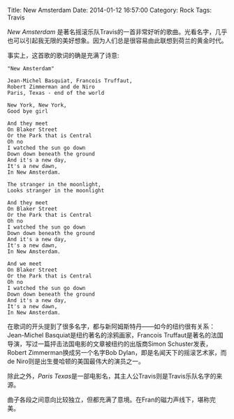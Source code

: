 Title: New Amsterdam
Date: 2014-01-12 16:57:00
Category: Rock
Tags: Travis

*New Amsterdam* 是著名摇滚乐队Travis的一首非常好听的歌曲。光看名字，几乎也可以引起我无限的美好想象。因为人们总是很容易由此联想到荷兰的黄金时代。

事实上，这首歌的歌词的确是充满了诗意:

    "New Amsterdam"

    Jean-Michel Basquiat, Francois Truffaut,
    Robert Zimmerman and de Niro
    Paris, Texas - end of the world

    New York, New York,
    Good bye girl

    And they meet
    On Blaker Street
    Or the Park that is Central
    Oh no
    I watched the sun go down
    Down down beneath the ground
    And it's a new day,
    It's a new dawn,
    In New Amsterdam.

    The stranger in the moonlight,
    Looks stranger in the moonlight

    And they meet
    On Blaker Street
    Or the Park that is Central
    Oh no
    I watched the sun go down
    Down down beneath the ground
    And it's a new day,
    It's a new dawn,
    In New Amsterdam.

    And we meet
    On Blaker Street
    Or the Park that is Central
    Oh no
    I watched the sun go down
    Down down beneath the ground
    And it's a new day,
    It's a new dawn,
    In New Amsterdam.

在歌词的开头提到了很多名字，都与新阿姆斯特丹——如今的纽约很有关系：Jean-Michel Basquiat是纽约著名的涂鸦画家，Francois Truffaut是著名的法国导演，写过一篇抨击法国电影的文章被纽约的出版商Simon Schuster发表， Robert Zimmerman换成另一个名字Bob Dylan，即是名闻天下的摇滚艺术家，而de Niro则是出生曼哈顿的美国最伟大的演员之一。

除此之外，*Paris Texas*是一部电影名，其主人公Travis则是Travis乐队名字的来源。

曲子各段之间意向比较独立，但都充满了意境。在Fran的磁力声线下，堪称完美。
